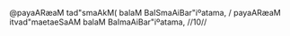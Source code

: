 @payaARæaM tad"smaAkM( balaM BaISmaAiBar"iºatama, /
payaARæaM itvad"maetaeSaAM balaM BaImaAiBar"iºatama, //10//